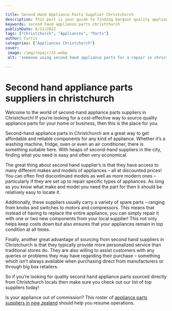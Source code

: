 ```yaml
---

title: Second Hand Appliance Parts Supplier Christchurch
description: This post is your guide to finding bargain quality appliance parts in Christchurch, so read on to learn more about how to save money while still getting the parts you need.
keywords: second hand appliance parts christchurch
publishDate: 8/11/2022
tags: ["Christchurch", "Appliances", "Parts"]
author: Curtis
categories: ["Appliances Christchurch"]
cover: 
 image: /img/repair/15.webp
 alt: 'someone using second hand appliance parts for a repair in christchurch'

---
```


# Second hand appliance parts suppliers in christchurch

Welcome to the world of second-hand appliance parts suppliers in Christchurch! If you’re looking for a cost-effective way to source quality appliance parts for your home or business, then this is the place for you. 

Second-hand appliance parts in Christchurch are a great way to get affordable and reliable components for any kind of appliance. Whether it’s a washing machine, fridge, oven or even an air conditioner, there is something suitable here. With heaps of second-hand suppliers in the city, finding what you need is easy and often very economical. 

The great thing about second hand supplier’s is that they have access to many different makes and models of appliances – all at discounted prices! You can often find discontinued models as well as more modern ones – particularly if they are set up to repair specific types of appliances. As long as you know what make and model you need the part for then it should be relatively easy to locate it. 

Additionally, these suppliers usually carry a variety of spare parts – ranging from knobs and switches to motors and compressors. This means that instead of having to replace the entire appliance, you can simply repair it with one or two new components from your local supplier! This not only helps keep costs down but also ensures that your appliances remain in top condition at all times.  

Finally, another great advantage of sourcing from second hand suppliers in Christchurch is that they typically provide more personalized service than traditional stores do. They are also willing to assist customers with any queries or problems they may have regarding their purchase – something which isn’t always available when purchasing direct from manufacturers or through big box retailers. 

So if you’re looking for quality second hand appliance parts sourced directly from Christchurch locals then make sure you check out our list of top suppliers today!

Is your appliance out of commission? This roster of <a href="/pages/appliance-parts-suppliers-in-new-zealand/">appliance parts suppliers in new zealand</a> should help you resume operations.